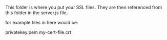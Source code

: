 This folder is where you put your SSL files. They are then referenced from this folder in the server.js file.

for example files in here would be:

privatekey.pem
my-cert-file.crt